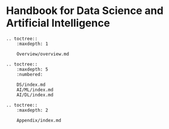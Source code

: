 # Handbook for Data Science and Artificial Intelligence

```eval_rst
.. toctree::
    :maxdepth: 1

    Overview/overview.md

.. toctree::
    :maxdepth: 5
    :numbered:

    DS/index.md
    AI/ML/index.md
    AI/DL/index.md

.. toctree::
    :maxdepth: 2

    Appendix/index.md
```


